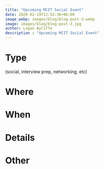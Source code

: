 ```yaml
---
title: "Upcoming MCIT Social Event"
date: 2020-02-19T12:52:36+06:00
image_webp: images/blog/blog-post-3.webp
image: images/blog/blog-post-3.jpg
author: Logan Ayliffe
description : "Upcoming MCIT Social Event"
---
```


# Type
(social, interview prep, networking, etc)

# Where

# When

# Details

# Other